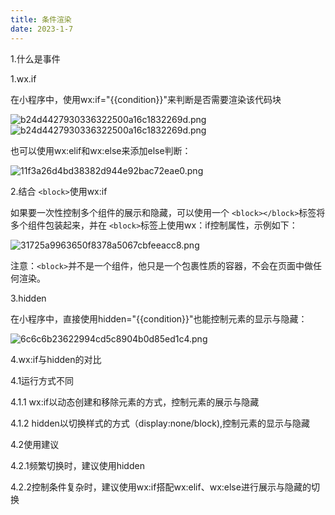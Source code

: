 ```yaml
---
title: 条件渲染
date: 2023-1-7
---
```

1.什么是事件

1.wx.if

在小程序中，使用wx:if="{{condition}}"来判断是否需要渲染该代码块

![b24d4427930336322500a16c1832269d.png](https://s1.imagehub.cc/images/2023/01/10/b24d4427930336322500a16c1832269d.png)![b24d4427930336322500a16c1832269d.png](https://s1.imagehub.cc/images/2023/01/10/b24d4427930336322500a16c1832269d.png)

也可以使用wx:elif和wx:else来添加else判断：

![11f3a26d4bd38382d944e92bac72eae0.png](https://s1.imagehub.cc/images/2023/01/10/11f3a26d4bd38382d944e92bac72eae0.png)

2.结合 `<block>`使用wx:if

如果要一次性控制多个组件的展示和隐藏，可以使用一个 `<block></block>`标签将多个组件包装起来，并在 `<block>`标签上使用wx：if控制属性，示例如下：

![31725a9963650f8378a5067cbfeeacc8.png](https://s1.imagehub.cc/images/2023/01/10/31725a9963650f8378a5067cbfeeacc8.png)

注意：`<block>`并不是一个组件，他只是一个包裹性质的容器，不会在页面中做任何渲染。

3.hidden

在小程序中，直接使用hidden="{{condition}}"也能控制元素的显示与隐藏：

![6c6c6b23622994cd5c8904b0d85ed1c4.png](https://s1.imagehub.cc/images/2023/01/10/6c6c6b23622994cd5c8904b0d85ed1c4.png)

4.wx:if与hidden的对比

4.1运行方式不同

4.1.1 wx:if以动态创建和移除元素的方式，控制元素的展示与隐藏

4.1.2 hidden以切换样式的方式（display:none/block),控制元素的显示与隐藏

4.2使用建议

4.2.1频繁切换时，建议使用hidden

4.2.2控制条件复杂时，建议使用wx:if搭配wx:elif、wx:else进行展示与隐藏的切换
